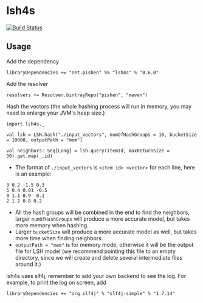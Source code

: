 # lsh4s
[![Build Status](https://travis-ci.org/pishen/lsh4s.svg?branch=master)](https://travis-ci.org/pishen/lsh4s)

## Usage
Add the dependency
```
libraryDependencies += "net.pishen" %% "lsh4s" % "0.6.0"
```
Add the resolver
```
resolvers += Resolver.bintrayRepo("pishen", "maven")
```
Hash the vectors (the whole hashing process will run in memory, you may need to enlarge your JVM's heap size.)
```
import lsh4s._

val lsh = LSH.hash("./input_vectors", numOfHashGroups = 10, bucketSize = 10000, outputPath = "mem")

val neighbors: Seq[Long] = lsh.query(itemId, maxReturnSize = 30).get.map(_.id)
```
* The format of `./input_vectors` is `<item id> <vector>` for each line, here is an example:
```
3 0.2 -1.5 0.3
5 0.4 0.01 -0.5
0 1.1 0.9 -0.1
2 1.2 0.8 0.2
```
* All the hash groups will be combined in the end to find the neighbors, larger `numOfHashGroups` will produce a more accurate model, but takes more memory when hashing.
* Larger `bucketSize` will produce a more accurate model as well, but takes more time when finding neighbors.
* `outputPath = "mem"` is for memory mode, otherwise it will be the output file for LSH model (we recommend pointing this file to an empty directory, since we will create and delete several intermediate files around it.)

lsh4s uses slf4j, remember to add your own backend to see the log. For example, to print the log on screen, add
```
libraryDependencies += "org.slf4j" % "slf4j-simple" % "1.7.14"
```
